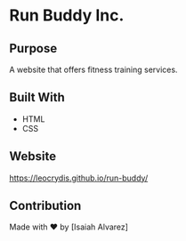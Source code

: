# Run Buddy Inc.

## Purpose
A website that offers fitness training services.

## Built With
* HTML
* CSS

## Website
https://leocrydis.github.io/run-buddy/

## Contribution
Made with ❤️ by [Isaiah Alvarez]
